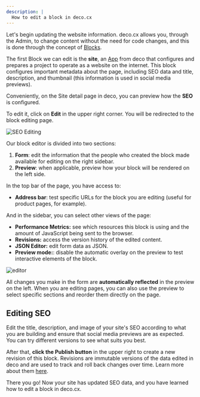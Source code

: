 ```yaml
---
description: |
  How to edit a block in deco.cx
---
```


Let's begin updating the website information. deco.cx allows you, through the
Admin, to change content without the need for code changes, and this is done
through the concept of [Blocks](/docs/en/concepts/block).

The first Block we can edit is the **site**, an [App](/docs/en/concepts/app)
from deco that configures and prepares a project to operate as a website on the
internet. This block configures important metadata about the page, including SEO
data and title, description, and thumbnail (this information is used in social
media previews).

Conveniently, on the Site detail page in deco, you can preview how the **SEO**
is configured.

To edit it, click on **Edit** in the upper right corner. You will be redirected
to the block editing page.

![SEO Editing](https://github.com/deco-cx/apps/assets/882438/c7986877-6c2c-4f21-90e6-3634c73f22f6)

Our block editor is divided into two sections:

1. **Form**: edit the information that the people who created the block made
   available for editing on the right sidebar.
2. **Preview**: when applicable, preview how your block will be rendered on the
   left side.

In the top bar of the page, you have access to:

- **Address bar**: test specific URLs for the block you are editing (useful for
  product pages, for example).

And in the sidebar, you can select other views of the page:

- **Performance Metrics:** see which resources this block is using and the
  amount of JavaScript being sent to the browser.
- **Revisions:** access the version history of the edited content.
- **JSON Editor:** edit form data as JSON.
- **Preview mode:**: disable the automatic overlay on the preview to test
  interactive elements of the block.

![editor](https://github.com/deco-cx/apps/assets/882438/ebcee0fc-1d97-4b2d-a5e9-54a873d88b1e)

All changes you make in the form are **automatically reflected** in the preview
on the left. When you are editing pages, you can also use the preview to select
specific sections and reorder them directly on the page.

## Editing SEO

Edit the title, description, and image of your site's SEO according to what you
are building and ensure that social media previews are as expected. You can try
different versions to see what suits you best.

After that, **click the Publish button** in the upper right to create a new
revision of this block. Revisions are immutable versions of the data edited in
deco and are used to track and roll back changes over time. Learn more about
them [here](/docs/en/getting-started/releases-revisions).

There you go! Now your site has updated SEO data, and you have learned how to
edit a block in deco.cx.
